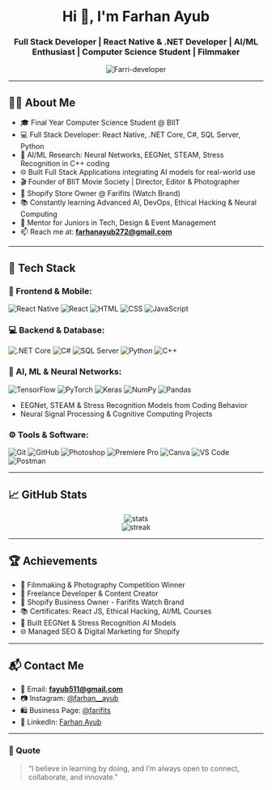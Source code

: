 <h1 align="center">Hi 👋, I'm Farhan Ayub</h1>
<h3 align="center">Full Stack Developer | React Native & .NET Developer | AI/ML Enthusiast | Computer Science Student | Filmmaker</h3>

<p align="center">
  <img src="https://komarev.com/ghpvc/?username=Farri-developer&label=Profile%20views&color=0e75b6&style=flat" alt="Farri-developer" />
</p>

---

## 👨‍💻 About Me

- 🎓 Final Year Computer Science Student @ BIIT  
- 💻 Full Stack Developer: React Native, .NET Core, C#, SQL Server, Python  
- 🤖 AI/ML Research: Neural Networks, EEGNet, STEAM, Stress Recognition in C++ coding  
- 🌐 Built Full Stack Applications integrating AI models for real-world use  
- 🎬 Founder of BIIT Movie Society | Director, Editor & Photographer  
- 🛒 Shopify Store Owner @ Farifits (Watch Brand)  
- 📚 Constantly learning Advanced AI, DevOps, Ethical Hacking & Neural Computing  
- 🧠 Mentor for Juniors in Tech, Design & Event Management  
- 📫 Reach me at: **farhanayub272@gmail.com**

---

## 🧰 Tech Stack

### 📱 Frontend & Mobile:
![React Native](https://img.shields.io/badge/React_Native-20232a?style=for-the-badge&logo=react&logoColor=61dafb)
![React](https://img.shields.io/badge/React-20232a?style=for-the-badge&logo=react&logoColor=61dafb)
![HTML](https://img.shields.io/badge/HTML5-E34F26?style=for-the-badge&logo=html5&logoColor=white)
![CSS](https://img.shields.io/badge/CSS3-1572B6?style=for-the-badge&logo=css3&logoColor=white)
![JavaScript](https://img.shields.io/badge/JavaScript-F7DF1E?style=for-the-badge&logo=javascript&logoColor=black)

### 💻 Backend & Database:
![.NET Core](https://img.shields.io/badge/.NET_Core-512BD4?style=for-the-badge&logo=dotnet&logoColor=white)
![C#](https://img.shields.io/badge/C%23-239120?style=for-the-badge&logo=c-sharp&logoColor=white)
![SQL Server](https://img.shields.io/badge/SQL_Server-CC2927?style=for-the-badge&logo=microsoftsqlserver&logoColor=white)
![Python](https://img.shields.io/badge/Python-3776AB?style=for-the-badge&logo=python&logoColor=white)
![C++](https://img.shields.io/badge/C++-00599C?style=for-the-badge&logo=c%2B%2B&logoColor=white)

### 🤖 AI, ML & Neural Networks:
![TensorFlow](https://img.shields.io/badge/TensorFlow-FF6F00?style=for-the-badge&logo=tensorflow&logoColor=white)
![PyTorch](https://img.shields.io/badge/PyTorch-EE4C2C?style=for-the-badge&logo=pytorch&logoColor=white)
![Keras](https://img.shields.io/badge/Keras-D00000?style=for-the-badge&logo=keras&logoColor=white)
![NumPy](https://img.shields.io/badge/NumPy-013243?style=for-the-badge&logo=numpy&logoColor=white)
![Pandas](https://img.shields.io/badge/Pandas-150458?style=for-the-badge&logo=pandas&logoColor=white)
- EEGNet, STEAM & Stress Recognition Models from Coding Behavior  
- Neural Signal Processing & Cognitive Computing Projects  

### ⚙️ Tools & Software:
![Git](https://img.shields.io/badge/Git-F05032?style=for-the-badge&logo=git&logoColor=white)
![GitHub](https://img.shields.io/badge/GitHub-181717?style=for-the-badge&logo=github&logoColor=white)
![Photoshop](https://img.shields.io/badge/Photoshop-31A8FF?style=for-the-badge&logo=adobephotoshop&logoColor=white)
![Premiere Pro](https://img.shields.io/badge/Premiere_Pro-9999FF?style=for-the-badge&logo=adobepremierepro&logoColor=white)
![Canva](https://img.shields.io/badge/Canva-00C4CC?style=for-the-badge&logo=canva&logoColor=white)
![VS Code](https://img.shields.io/badge/VS_Code-007ACC?style=for-the-badge&logo=visual-studio-code&logoColor=white)
![Postman](https://img.shields.io/badge/Postman-FF6C37?style=for-the-badge&logo=postman&logoColor=white)

---

## 📈 GitHub Stats

<p align="center">
  <img src="https://github-readme-stats.vercel.app/api?username=Farri-developer&show_icons=true&theme=github_dark" alt="stats" />
  <br/>
  <img src="https://github-readme-streak-stats.herokuapp.com?user=Farri-developer&theme=github-dark-blue" alt="streak" />
</p>

---

## 🏆 Achievements

- 🥇 Filmmaking & Photography Competition Winner  
- 💼 Freelance Developer & Content Creator  
- 🛒 Shopify Business Owner - Farifits Watch Brand  
- 📚 Certificates: React JS, Ethical Hacking, AI/ML Courses  
- 🤖 Built EEGNet & Stress Recognition AI Models  
- 🌐 Managed SEO & Digital Marketing for Shopify  


---

## 📬 Contact Me

- 📧 Email: **fayub511@gmail.com**  
- 📷 Instagram: [@farhan__ayub](https://instagram.com/farhan__ayub)  
- 🛍️ Business Page: [@farifits](https://instagram.com/farifits)  
- 💼 LinkedIn: [Farhan Ayub](https://www.linkedin.com/in/farhan-ayub-24774a323/)

---

### 🔗 Quote
> “I believe in learning by doing, and I’m always open to connect, collaborate, and innovate.”
